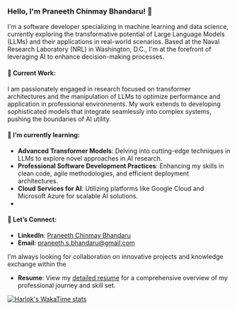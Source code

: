 ### Hello, I'm Praneeth Chinmay Bhandaru! 👋

I'm a software developer specializing in machine learning and data science, currently exploring the transformative potential of Large Language Models (LLMs) and their applications in real-world scenarios. Based at the Naval Research Laboratory (NRL) in Washington, D.C., I'm at the forefront of leveraging AI to enhance decision-making processes.

#### 🔭 Current Work:
I am passionately engaged in research focused on transformer architectures and the manipulation of LLMs to optimize performance and application in professional environments. My work extends to developing sophisticated models that integrate seamlessly into complex systems, pushing the boundaries of AI utility.

#### 🌱 I’m currently learning:
- **Advanced Transformer Models**: Delving into cutting-edge techniques in LLMs to explore novel approaches in AI research.
- **Professional Software Development Practices**: Enhancing my skills in clean code, agile methodologies, and efficient deployment architectures.
- **Cloud Services for AI**: Utilizing platforms like Google Cloud and Microsoft Azure for scalable AI solutions.
- 
#### 💬 Let’s Connect:
- **LinkedIn**: [Praneeth Chinmay Bhandaru](https://www.linkedin.com/in/praneeth-chinmay-bhandaru/)
- **Email**: [praneeth.s.bhandaru@gmail.com](mailto:praneeth.s.bhandaru@gmail.com)

I'm always looking for collaboration on innovative projects and knowledge exchange within the

- **Resume**: View my [detailed resume](#) for a comprehensive overview of my professional journey and skill set.

[![Harlok's WakaTime stats](https://github-readme-stats.vercel.app/api/wakatime?username=themoonwalker1)](https://github.com/themoonwalker1)
